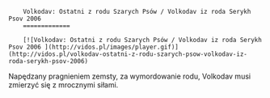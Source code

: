 
        Volkodav: Ostatni z rodu Szarych Psów / Volkodav iz roda Serykh Psov 2006 
        =============
        
        [![Volkodav: Ostatni z rodu Szarych Psów / Volkodav iz roda Serykh Psov 2006 ](http://vidos.pl/images/player.gif)](http://vidos.pl/volkodav-ostatni-z-rodu-szarych-psow-volkodav-iz-roda-serykh-psov-2006)
        
        
 Napędzany pragnieniem zemsty, za wymordowanie rodu, Volkodav musi zmierzyć się z mrocznymi siłami.
    